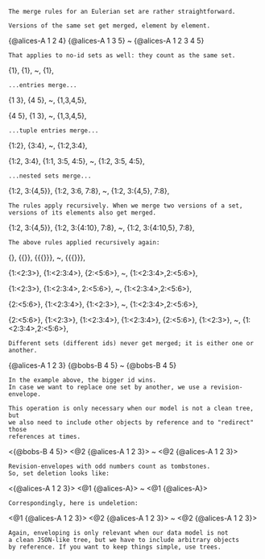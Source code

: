 ```
The merge rules for an Eulerian set are rather straightforward.
```
```
Versions of the same set get merged, element by element.
```
{@alices-A 1 2 4}
{@alices-A 1 3 5}
    ~
{@alices-A 1 2 3 4 5}
```
That applies to no-id sets as well: they count as the same set.
```
{1},
{1},
    ~,
{1},

```
...entries merge...
```
{1 3},
{4 5},
    ~,
{1,3,4,5},

{4 5},
{1 3},
    ~,
{1,3,4,5},

```
...tuple entries merge...
```
{1:2},
{3:4},
~,
{1:2,3:4},

{1:2, 3:4},
{1:1, 3:5, 4:5},
~,
{1:2, 3:5, 4:5},

```
...nested sets merge...
```
{1:2, 3:{4,5}},
{1:2, 3:6, 7:8},
~,
{1:2, 3:{4,5}, 7:8},

```
The rules apply recursively. When we merge two versions of a set,
versions of its elements also get merged.
```
{1:2, 3:{4,5}},
{1:2, 3:{4:10}, 7:8},
~,
{1:2, 3:{4:10,5}, 7:8},

```
The above rules applied recursively again:
```
{},
{{}},
{{{}}},
~,
{{{}}},

{1:<2:3>},
{1:<2:3:4>},
{2:<5:6>},
~,
{1:<2:3:4>,2:<5:6>},

{1:<2:3>},
{1:<2:3:4>, 2:<5:6>},
~,
{1:<2:3:4>,2:<5:6>},

{2:<5:6>},
{1:<2:3:4>},
{1:<2:3>},
~,
{1:<2:3:4>,2:<5:6>},

{2:<5:6>},
{1:<2:3>},
{1:<2:3:4>},
{1:<2:3:4>},
{2:<5:6>},
{1:<2:3>},
~,
{1:<2:3:4>,2:<5:6>},

```
Different sets (different ids) never get merged; it is either one or another.
```
{@alices-A 1 2 3}
{@bobs-B 4 5}
    ~
{@bobs-B 4 5}

```
In the example above, the bigger id wins.
In case we want to replace one set by another, we use a revision-envelope.

This operation is only necessary when our model is not a clean tree, but
we also need to include other objects by reference and to "redirect" those
references at times.
```
<{@bobs-B 4 5}>
<@2 {@alices-A 1 2 3}>
    ~
<@2 {@alices-A 1 2 3}>

```
Revision-envelopes with odd numbers count as tombstones.
So, set deletion looks like:
```
<{@alices-A 1 2 3}>
<@1 {@alices-A}>
    ~
<@1 {@alices-A}>

```
Correspondingly, here is undeletion:
```
<@1 {@alices-A 1 2 3}>
<@2 {@alices-A 1 2 3}>
    ~
<@2 {@alices-A 1 2 3}>

```
Again, enveloping is only relevant when our data model is not
a clean JSON-like tree, but we have to include arbitrary objects
by reference. If you want to keep things simple, use trees.
```

